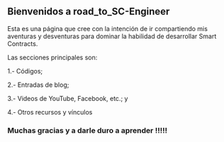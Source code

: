 ## Bienvenidos a road_to_SC-Engineer

Esta es una página que cree con la intención de ir compartiendo mis aventuras y desventuras para dominar la habilidad de desarrollar Smart Contracts.

Las secciones principales son:

1.- Códigos; 

2.- Entradas de blog;

3.- Videos de YouTube, Facebook, etc.; y 

4.- Otros recursos y vínculos

### Muchas gracias y a darle duro a aprender !!!!!
